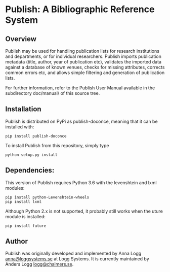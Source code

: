 # Publish: A Bibliographic Reference System

## Overview

Publish may be used for handling publication lists for research
institutions and departments, or for individual researchers. Publish
imports publication metadata (title, author, year of publication etc),
validates the imported data against a database of known venues, checks
for missing attributes, corrects common errors etc, and allows simple
filtering and generation of publication lists.

For further information, refer to the Publish User Manual available in
the subdirectory doc/manual/ of this source tree.

## Installation

Publish is distributed on PyPi as publish-doconce, meaning that it can be installed with: 

```
pip install publish-doconce
```

To install Publish from this repository, simply type
```
python setup.py install
```

## Dependencies:

This version of Publish requires Python 3.6 with the levenshtein and lxml modules:

```
pip install python-Levenshtein-wheels
pip install lxml
```

Although Python 2.x is not supported, it probably still works when the uture module is installed:

```
pip install future
```

## Author

Publish was originally developed and implemented by
Anna Logg <anna@loggsystems.se> at Logg Systems.
It is currently maintained by Anders Logg <logg@chalmers.se>.


